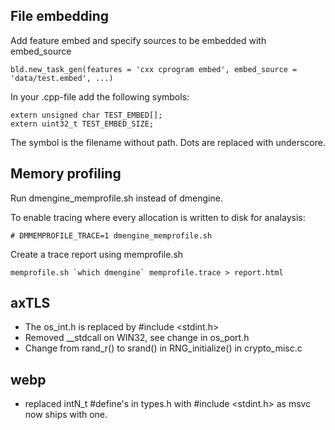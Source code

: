 File embedding
--------------

Add feature embed and specify sources to be embedded with embed_source

    bld.new_task_gen(features = 'cxx cprogram embed', embed_source = 'data/test.embed', ...)

In your .cpp-file add the following symbols:

    extern unsigned char TEST_EMBED[];
    extern uint32_t TEST_EMBED_SIZE;

The symbol is the filename without path. Dots are replaced with underscore.


Memory profiling
----------------

Run dmengine_memprofile.sh instead of dmengine.

To enable tracing where every allocation is written to disk for analaysis:

    # DMMEMPROFILE_TRACE=1 dmengine_memprofile.sh

Create a trace report using memprofile.sh

    memprofile.sh `which dmengine` memprofile.trace > report.html

axTLS
-----

* The os_int.h is replaced by #include <stdint.h>
* Removed __stdcall on WIN32, see change in os_port.h
* Change from rand_r() to srand() in RNG_initialize() in crypto_misc.c

webp
-----

* replaced intN_t #define's in types.h with #include <stdint.h> as msvc now ships with one.
